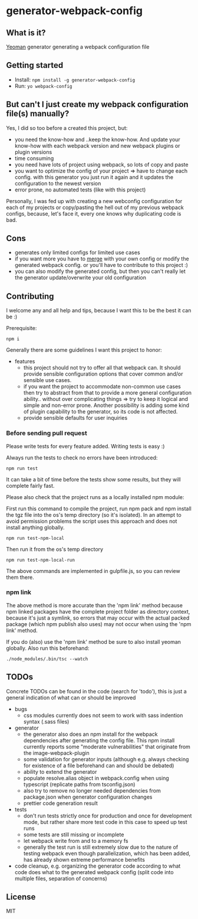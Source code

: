 # generator-webpack-config

## What is it?

[Yeoman](http://yeoman.io/) generator generating a webpack configuration file

## Getting started

- Install: `npm install -g generator-webpack-config`
- Run: `yo webpack-config`

## But can't I just create my webpack configuration file(s) manually?

Yes, I did so too before a created this project, but:

* you need the know-how and ..keep the know-how. And update your know-how with each webpack version and new webpack plugins or plugin versions
* time consuming
* you need have lots of project using webpack, so lots of copy and paste
* you want to optimize the config of your project => have to change each config. with this generator you just run it again and it updates the configuration to the newest version
* error prone, no automated tests (like with this project)

Personally, I was fed up with creating a new webconfig configuration for each of my projects or copy/pasting the hell out of my previous webpack configs, because, let's face it, every one knows why duplicating code is bad.

## Cons

* generates only limited configs for limited use cases
* if you want more you have to [merge](https://www.npmjs.com/package/webpack-merge) with your own config or modify the generated webpack config. or you'll have to contribute to this project :)
* you can also modify the generated config, but then you can't really let the generator update/overwrite your old configuration

## Contributing

I welcome any and all help and tips, because I want this to be the best it can be :)

Prerequisite:

```
npm i
```

Generally there are some guidelines I want this project to honor:

* features
    * this project should not try to offer all that webpack can. It should provide sensible configuration options that cover common and/or sensible use cases.
    * if you want the project to accommodate non-common use cases then try to abstract from that to provide a more general configuration ability.. without over complicating things => try to keep it logical and simple and non-error prone. Another possibility is adding some kind of plugin capability to the generator, so its code is not affected.
    * provide sensible defaults for user inquiries

### Before sending pull request

Please write tests for every feature added. Writing tests is easy :)

Always run the tests to check no errors have been introduced:

```
npm run test
```

It can take a bit of time before the tests show some results, but they will complete fairly fast.

Please also check that the project runs as a locally installed npm module:

First run this command to compile the project, run npm pack and npm install the tgz file into the os's temp directory (so it's isolated). In an attempt to avoid permission problems the script uses this approach and does not install anything globally.

```
npm run test-npm-local
```

Then run it from the os's temp directory

```
npm run test-npm-local-run
```

The above commands are implemented in gulpfile.js, so you can review them there.

### npm link

The above method is more accurate than the 'npm link' method because npm linked packages have the complete project folder as directory context, because it's just a symlink, so errors that may occur with the actual packed package (which npm publish also uses) may not occur when using the 'npm link' method.

If you do (also) use the 'npm link' method be sure to also install yeoman globally. Also run this beforehand:

```
./node_modules/.bin/tsc --watch
```

## TODOs

Concrete TODOs can be found in the code (search for 'todo'), this is just a general indication of what can or should be improved

* bugs
    * css modules currently does not seem to work with sass indention syntax (.sass files)
* generator
    * the generator also does an npm install for the webpack dependencies after generating the config file. This npm install currently reports some "moderate vulnerabilities" that originate from the image-webpack-plugin
    * some validation for generator inputs (although e.g. always checking for existence of a file beforehand can and should be debated)
    * ability to extend the generator
    * populate resolve.alias object in webpack.config when using typescript (replicate paths from tsconfig.json)
    * also try to remove no longer needed dependencies from package.json when generator configuration changes
    * prettier code generation result
* tests
    * don't run tests strictly once for production and once for development mode, but rather share more test code in this case to speed up test runs
    * some tests are still missing or incomplete
    * let webpack write from and to a memory fs
    * generally the test run is still extremely slow due to the nature of testing webpack even though parallelization, which has been added, has already shown extreme performance benefits
* code cleanup, e.g. organizing the generator code according to what code does what to the generated webpack config (split code into multiple files, separation of concerns)

## License

MIT